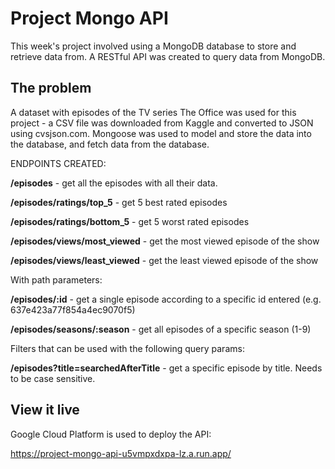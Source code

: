 # Project Mongo API

This week's project involved using a MongoDB database to store and retrieve data from. A RESTful API was created to query data from MongoDB.

## The problem

A dataset with episodes of the TV series The Office was used for this project - a CSV file was downloaded from Kaggle and converted to JSON using cvsjson.com. 
Mongoose was used to model and store the data into the database, and fetch data from the database. 


ENDPOINTS CREATED:

  **/episodes** - get all the episodes with all their data. 

  **/episodes/ratings/top_5** - get 5 best rated episodes

  **/episodes/ratings/bottom_5** - get 5 worst rated episodes

  **/episodes/views/most_viewed** - get the most viewed episode of the show

  **/episodes/views/least_viewed** - get the least viewed episode of the show

  
With path parameters:

  **/episodes/:id** - get a single episode according to a specific id entered (e.g. 637e423a77f854a4ec9070f5)

  **/episodes/seasons/:season** - get all episodes of a specific season (1-9)


Filters that can be used with the following query params:

  **/episodes?title=searchedAfterTitle**  - get a specific episode by title. Needs to be case sensitive.


## View it live

Google Cloud Platform is used to deploy the API:

https://project-mongo-api-u5vmpxdxpa-lz.a.run.app/
